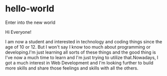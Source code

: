 # hello-world
Enter into the new world

Hi Everyone!

I am now a student and interested in technology and coding things since the age of 10 or 12. But I won't say I know too much about programming or developing.I'm just learning all sorts of these things and the good thing is I've now a much time to learn and I'm just trying to utilize that.Nowadays, I got a much interest in Web Development and I'm looking further to build more skills and share those feelings and skills with all the others.
